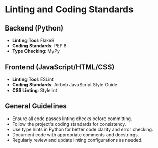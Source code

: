 # Linting and Coding Standards

## Backend (Python)
- **Linting Tool**: Flake8
- **Coding Standards**: PEP 8
- **Type Checking**: MyPy

## Frontend (JavaScript/HTML/CSS)
- **Linting Tool**: ESLint
- **Coding Standards**: Airbnb JavaScript Style Guide
- **CSS Linting**: Stylelint

## General Guidelines
- Ensure all code passes linting checks before committing.
- Follow the project's coding standards for consistency.
- Use type hints in Python for better code clarity and error checking.
- Document code with appropriate comments and docstrings.
- Regularly review and update linting configurations as needed.
